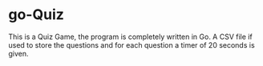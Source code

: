# go-Quiz
This is a Quiz Game, the program is completely written in Go.
A CSV file if used to store the questions and for each question a timer of 20 seconds is given.
